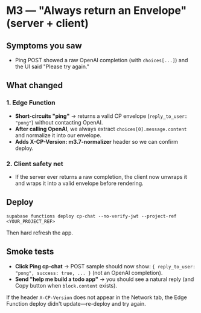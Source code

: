 # M3 — "Always return an Envelope" (server + client)

## Symptoms you saw
- Ping POST showed a raw OpenAI completion (with `choices[...]`) and the UI said "Please try again."

## What changed

### 1. Edge Function
- **Short-circuits "ping"** → returns a valid CP envelope (`reply_to_user: "pong"`) without contacting OpenAI.
- **After calling OpenAI**, we always extract `choices[0].message.content` and normalize it into our envelope.
- **Adds X-CP-Version: m3.7-normalizer** header so we can confirm deploy.

### 2. Client safety net  
- If the server ever returns a raw completion, the client now unwraps it and wraps it into a valid envelope before rendering.

## Deploy
```
supabase functions deploy cp-chat --no-verify-jwt --project-ref <YOUR_PROJECT_REF>
```

Then hard refresh the app.

## Smoke tests
- **Click Ping cp-chat** → POST sample should now show: `{ reply_to_user: "pong", success: true, ... }` (not an OpenAI completion).
- **Send "help me build a todo app"** → you should see a natural reply (and Copy button when `block.content` exists).

If the header `X-CP-Version` does not appear in the Network tab, the Edge Function deploy didn't update—re-deploy and try again.